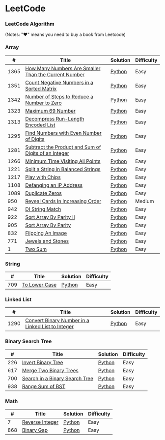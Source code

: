 LeetCode
========

### LeetCode Algorithm

(Notes: "&hearts;" means you need to buy a book from Leetcode)


### Array
| # | Title | Solution | Difficulty |
|---| ----- | -------- | ---------- |
|1365|[How Many Numbers Are Smaller Than the Current Number](https://leetcode.com/problems/how-many-numbers-are-smaller-than-the-current-number/) |[Python](https://github.com/97agarwalmanu/Competitive-Programming/blob/master/LeetCode/Algorithms/Array/how_many_smaller_than_current_num.py)|Easy|
|1351|[Count Negative Numbers in a Sorted Matrix](https://leetcode.com/problems/count-negative-numbers-in-a-sorted-matrix/) | [Python](https://github.com/97agarwalmanu/Competitive-Programming/blob/master/LeetCode/Algorithms/Array/count_negative_no_in_sorted_matrix.py)|Easy|
|1342|[Number of Steps to Reduce a Number to Zero](https://leetcode.com/problems/number-of-steps-to-reduce-a-number-to-zero/) | [Python](https://github.com/97agarwalmanu/Competitive-Programming/blob/master/LeetCode/Algorithms/Array/no_of_steps.py)|Easy|
|1323|[Maximum 69 Number](https://leetcode.com/problems/maximum-69-number/)  | [Python](https://github.com/97agarwalmanu/Competitive-Programming/blob/master/LeetCode/Algorithms/Array/max_69_num.py)|Easy|
|1313|[ Decompress Run-Length Encoded List](https://leetcode.com/problems/decompress-run-length-encoded-list/) | [Python](https://github.com/97agarwalmanu/Competitive-Programming/blob/master/LeetCode/Algorithms/Array/decompress_run_length_encode.py) |Easy|
|1295|[Find Numbers with Even Number of Digits](https://leetcode.com/problems/find-numbers-with-even-number-of-digits/) | [Python](https://github.com/97agarwalmanu/Competitive-Programming/blob/master/LeetCode/Algorithms/Array/find_no_even_numbers_of_digits.py)|Easy|
|1281|[Subtract the Product and Sum of Digits of an Integer](https://leetcode.com/problems/subtract-the-product-and-sum-of-digits-of-an-integer/) | [Python](https://github.com/97agarwalmanu/Competitive-Programming/blob/master/LeetCode/Algorithms/Array/subract_product_sum.py)|Easy|
|1266|[ Minimum Time Visiting All Points](https://leetcode.com/problems/minimum-time-visiting-all-points/) | [Python](https://github.com/97agarwalmanu/Competitive-Programming/blob/master/LeetCode/Algorithms/Array/minimum_time_visiting_all_points.py)|Easy|
|1221|[Split a String in Balanced Strings](https://leetcode.com/problems/split-a-string-in-balanced-strings/) | [Python](https://github.com/97agarwalmanu/Competitive-Programming/blob/master/LeetCode/Algorithms/Array/split_string_in_balanced_strings.py)|Easy|
|1217|[Play with Chips](https://leetcode.com/problems/play-with-chips/) | [Python](https://github.com/97agarwalmanu/Competitive-Programming/blob/master/LeetCode/Algorithms/Array/play_with_chips.py)|Easy|
|1108|[Defanging an IP Address](https://leetcode.com/problems/defanging-an-ip-address/) | [Python](https://github.com/97agarwalmanu/Competitive-Programming/blob/master/LeetCode/Algorithms/Array/regex_ip_add.py)|Easy|
|1089|[Duplicate Zeros](https://leetcode.com/problems/duplicate-zeros/) | [Python](https://github.com/97agarwalmanu/Competitive-Programming/blob/master/LeetCode/Algorithms/Array/duplicate_zeros.py)|Easy|
|950|[Reveal Cards In Increasing Order](https://leetcode.com/problems/reveal-cards-in-increasing-order/) | [Python](https://github.com/97agarwalmanu/Competitive-Programming/blob/master/LeetCode/Algorithms/Array/reveal_cards_in_inc_order.py)|Medium|
|942|[DI String Match](https://leetcode.com/problems/di-string-match/) | [Python](https://github.com/97agarwalmanu/Competitive-Programming/blob/master/LeetCode/Algorithms/Array/di_string_match.py)|Easy|
|922|[Sort Array By Parity II](https://leetcode.com/problems/sort-array-by-parity-ii/) | [Python](https://github.com/97agarwalmanu/Competitive-Programming/blob/master/LeetCode/Algorithms/Array/sort_array_by_parity_ii.py)|Easy|
|905|[Sort Array By Parity](https://leetcode.com/problems/sort-array-by-parity/) | [Python](https://github.com/97agarwalmanu/Competitive-Programming/blob/master/LeetCode/Algorithms/Array/sort_array_by_parity.py)|Easy|
|832|[Flipping An Image](https://leetcode.com/problems/flipping-an-image/) | [Python](https://github.com/97agarwalmanu/Competitive-Programming/blob/master/LeetCode/Algorithms/Array/flipping_an_image.py)|Easy|
|771|[Jewels and Stones](https://leetcode.com/problems/jewels-and-stones/) | [Python](https://github.com/97agarwalmanu/Competitive-Programming/blob/master/LeetCode/Algorithms/Array/jewels_and_stones.py)|Easy|
|1|[Two Sum](https://leetcode.com/problems/two-sum/) | [Python](https://github.com/97agarwalmanu/Competitive-Programming/blob/master/LeetCode/Algorithms/Array/two_sum.py)|Easy|

### String
| # | Title | Solution | Difficulty |
|---| ----- | -------- | ---------- |
|709|[To Lower Case](https://leetcode.com/problems/to-lower-case/) | [Python](https://github.com/97agarwalmanu/Competitive-Programming/blob/master/LeetCode/Algorithms/String/to_lower_case.py)|Easy|
### Linked List
| # | Title | Solution | Difficulty |
|---| ----- | -------- | ---------- |
|1290|[Convert Binary Number in a Linked List to Integer](https://leetcode.com/problems/convert-binary-number-in-a-linked-list-to-integer/) | [Python](https://github.com/97agarwalmanu/Competitive-Programming/blob/master/LeetCode/Algorithms/Linked_List/convert_binary_to_integer.py)|Easy|

### Binary Search Tree
| # | Title | Solution | Difficulty |
|---| ----- | -------- | ---------- |
|226|[Invert Binary Tree](https://leetcode.com/problems/invert-binary-tree/) | [Python](https://github.com/97agarwalmanu/Competitive-Programming/blob/master/LeetCode/Algorithms/Binary_Search_Tree/invert_bst.py)|Easy|
|617|[Merge Two Binary Trees](https://leetcode.com/problems/merge-two-binary-trees/) | [Python](https://github.com/97agarwalmanu/Competitive-Programming/blob/master/LeetCode/Algorithms/Binary_Search_Tree/merge_bst.py)|Easy|
|700|[Search in a Binary Search Tree](https://leetcode.com/problems/search-in-a-binary-search-tree/) | [Python](https://github.com/97agarwalmanu/Competitive-Programming/blob/master/LeetCode/Algorithms/Binary_Search_Tree/search_in_bst.py)|Easy|
|938|[Range Sum of BST](https://leetcode.com/problems/range-sum-of-bst/) | [Python](https://github.com/97agarwalmanu/Competitive-Programming/blob/master/LeetCode/Algorithms/Binary_Search_Tree/range_sum_of_bst.py)|Easy|

### Math
| # | Title | Solution | Difficulty |
|---| ----- | -------- | ---------- |
|7|[Reverse Integer](https://leetcode.com/problems/reverse-integer/) | [Python](https://github.com/97agarwalmanu/Competitive-Programming/blob/master/LeetCode/Algorithms/Math/rev_int.py)|Easy|
|868|[Binary Gap](https://leetcode.com/problems/binary-gap/) | [Python](https://github.com/97agarwalmanu/Competitive-Programming/blob/master/LeetCode/Algorithms/Math/binary_gap.py)|Easy|
